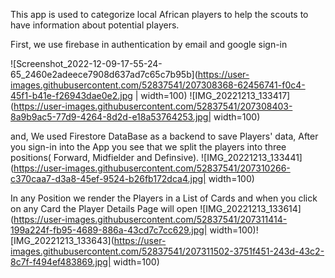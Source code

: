 This app is used to categorize local African players to help the scouts to have information about potential players.

First, we use firebase in authentication by email and google sign-in


![Screenshot_2022-12-09-17-55-24-65_2460e2adeece7908d637ad7c65c7b95b](https://user-images.githubusercontent.com/52837541/207308368-62456741-f0c4-45f1-b41e-f26943dae0e2.jpg | width=100)
![IMG_20221213_133417](https://user-images.githubusercontent.com/52837541/207308403-8a9b9ac5-77d9-4264-8d2d-e18a53764253.jpg| width=100)


and, We used Firestore DataBase as a backend to save Players' data, After you sign-in into the App you see that we split the players into three positions(
Forward, Midfielder and Definsive).
![IMG_20221213_133441](https://user-images.githubusercontent.com/52837541/207310266-c370caa7-d3a8-45ef-9524-b26fb172dca4.jpg| width=100)

In any Position we render the Players in a List of Cards and when you click on any Card the Player Details Page will open
![IMG_20221213_133614](https://user-images.githubusercontent.com/52837541/207311414-199a224f-fb95-4689-886a-43cd7c7cc629.jpg| width=100)![IMG_20221213_133643](https://user-images.githubusercontent.com/52837541/207311502-3751f451-243d-43c2-8c7f-f494ef483869.jpg| width=100)

